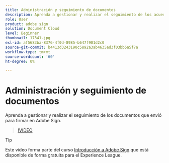 ```yaml
---
title: Administración y seguimiento de documentos
description: Aprenda a gestionar y realizar el seguimiento de los acuerdos que ha enviado para firmar
role: User
product: adobe sign
solution: Document Cloud
level: Beginner
thumbnail: 17341.jpg
exl-id: af5683ba-8376-4f0d-8985-b647f901d2c0
source-git-commit: b4413d3243190c5892a3ab4635ad3f03bb5a5f7a
workflow-type: tm+mt
source-wordcount: '60'
ht-degree: 0%

---
```


# Administración y seguimiento de documentos

Aprenda a gestionar y realizar el seguimiento de los documentos que envió para firmar en Adobe Sign.

>[!VIDEO](https://video.tv.adobe.com/v/17341?hidetitle=true)

>[!TIP]
>
>Este vídeo forma parte del curso [Introducción a Adobe Sign](https://experienceleague.adobe.com/?recommended=Sign-U-1-2020.1) que está disponible de forma gratuita para el Experience League.
